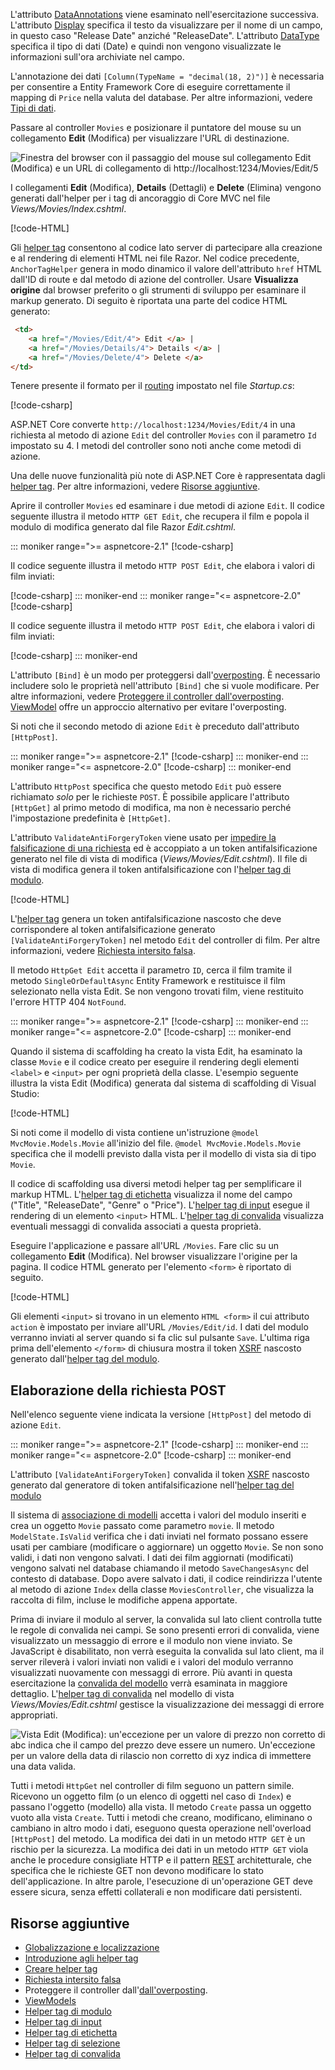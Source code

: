 
L'attributo [DataAnnotations](/aspnet/mvc/overview/older-versions/mvc-music-store/mvc-music-store-part-6) viene esaminato nell'esercitazione successiva. L'attributo [Display](/dotnet/api/microsoft.aspnetcore.mvc.modelbinding.metadata.displaymetadata) specifica il testo da visualizzare per il nome di un campo, in questo caso "Release Date" anziché "ReleaseDate". L'attributo [DataType](/dotnet/api/microsoft.aspnetcore.mvc.dataannotations.internal.datatypeattributeadapter) specifica il tipo di dati (Date) e quindi non vengono visualizzate le informazioni sull'ora archiviate nel campo.

L'annotazione dei dati `[Column(TypeName = "decimal(18, 2)")]` è necessaria per consentire a Entity Framework Core di eseguire correttamente il mapping di `Price` nella valuta del database. Per altre informazioni, vedere [Tipi di dati](/ef/core/modeling/relational/data-types).

Passare al controller `Movies` e posizionare il puntatore del mouse su un collegamento **Edit** (Modifica) per visualizzare l'URL di destinazione.

![Finestra del browser con il passaggio del mouse sul collegamento Edit (Modifica) e un URL di collegamento di http://localhost:1234/Movies/Edit/5](~/tutorials/first-mvc-app/controller-methods-views/_static/edit7.png)

I collegamenti **Edit** (Modifica), **Details** (Dettagli) e **Delete** (Elimina) vengono generati dall'helper per i tag di ancoraggio di Core MVC nel file *Views/Movies/Index.cshtml*.

[!code-HTML[](~/tutorials/first-mvc-app/start-mvc/sample/MvcMovie/Views/Movies/IndexOriginal.cshtml?highlight=1-3&range=46-50)]

Gli [helper tag](xref:mvc/views/tag-helpers/intro) consentono al codice lato server di partecipare alla creazione e al rendering di elementi HTML nei file Razor. Nel codice precedente, `AnchorTagHelper` genera in modo dinamico il valore dell'attributo `href` HTML dall'ID di route e dal metodo di azione del controller. Usare **Visualizza origine** dal browser preferito o gli strumenti di sviluppo per esaminare il markup generato. Di seguito è riportata una parte del codice HTML generato:

```html
 <td>
    <a href="/Movies/Edit/4"> Edit </a> |
    <a href="/Movies/Details/4"> Details </a> |
    <a href="/Movies/Delete/4"> Delete </a>
</td>
```

Tenere presente il formato per il [routing](xref:mvc/controllers/routing) impostato nel file *Startup.cs*:

[!code-csharp[](~/tutorials/first-mvc-app/start-mvc/sample/MvcMovie/Startup.cs?name=snippet_1&highlight=5)]

ASP.NET Core converte `http://localhost:1234/Movies/Edit/4` in una richiesta al metodo di azione `Edit` del controller `Movies` con il parametro `Id` impostato su 4. I metodi del controller sono noti anche come metodi di azione.

Una delle nuove funzionalità più note di ASP.NET Core è rappresentata dagli [helper tag](xref:mvc/views/tag-helpers/intro). Per altre informazioni, vedere [Risorse aggiuntive](#additional-resources).

Aprire il controller `Movies` ed esaminare i due metodi di azione `Edit`. Il codice seguente illustra il metodo `HTTP GET Edit`, che recupera il film e popola il modulo di modifica generato dal file Razor *Edit.cshtml*.

::: moniker range=">= aspnetcore-2.1"
[!code-csharp[](~/tutorials/first-mvc-app/start-mvc/sample/MvcMovie21/Controllers/MC1.cs?name=snippet_edit1)]

Il codice seguente illustra il metodo `HTTP POST Edit`, che elabora i valori di film inviati:

[!code-csharp[](~/tutorials/first-mvc-app/start-mvc/sample/MvcMovie/Controllers/MC1.cs?name=snippet_edit2)]
::: moniker-end
::: moniker range="<= aspnetcore-2.0"
[!code-csharp[](~/tutorials/first-mvc-app/start-mvc/sample/MvcMovie/Controllers/MC1.cs?name=snippet_edit1)]

Il codice seguente illustra il metodo `HTTP POST Edit`, che elabora i valori di film inviati:

[!code-csharp[](~/tutorials/first-mvc-app/start-mvc/sample/MvcMovie/Controllers/MC1.cs?name=snippet_edit2)]
::: moniker-end

L'attributo `[Bind]` è un modo per proteggersi dall'[overposting](/aspnet/mvc/overview/getting-started/getting-started-with-ef-using-mvc/implementing-basic-crud-functionality-with-the-entity-framework-in-asp-net-mvc-application#overpost). È necessario includere solo le proprietà nell'attributo `[Bind]` che si vuole modificare. Per altre informazioni, vedere [Proteggere il controller dall'overposting](/aspnet/mvc/overview/getting-started/getting-started-with-ef-using-mvc/implementing-basic-crud-functionality-with-the-entity-framework-in-asp-net-mvc-application). [ViewModel](http://rachelappel.com/use-viewmodels-to-manage-data-amp-organize-code-in-asp-net-mvc-applications/) offre un approccio alternativo per evitare l'overposting.

Si noti che il secondo metodo di azione `Edit` è preceduto dall'attributo `[HttpPost]`.

::: moniker range=">= aspnetcore-2.1"
[!code-csharp[](~/tutorials/first-mvc-app/start-mvc/sample/MvcMovie21/Controllers/MC1.cs?name=snippet_edit2&highlight=1)]
::: moniker-end
::: moniker range="<= aspnetcore-2.0"
[!code-csharp[](~/tutorials/first-mvc-app/start-mvc/sample/MvcMovie/Controllers/MC1.cs?name=snippet_edit2&highlight=4)]
::: moniker-end

L'attributo `HttpPost` specifica che questo metodo `Edit` può essere richiamato *solo* per le richieste `POST`. È possibile applicare l'attributo `[HttpGet]` al primo metodo di modifica, ma non è necessario perché l'impostazione predefinita è `[HttpGet]`.

L'attributo `ValidateAntiForgeryToken` viene usato per [impedire la falsificazione di una richiesta](xref:security/anti-request-forgery) ed è accoppiato a un token antifalsificazione generato nel file di vista di modifica (*Views/Movies/Edit.cshtml*). Il file di vista di modifica genera il token antifalsificazione con l'[helper tag di modulo](xref:mvc/views/working-with-forms).

[!code-HTML[](~/tutorials/first-mvc-app/start-mvc/sample/MvcMovie/Views/Movies/Edit.cshtml?range=9)]

L'[helper tag](xref:mvc/views/working-with-forms) genera un token antifalsificazione nascosto che deve corrispondere al token antifalsificazione generato `[ValidateAntiForgeryToken]` nel metodo `Edit` del controller di film. Per altre informazioni, vedere [Richiesta intersito falsa](xref:security/anti-request-forgery).

Il metodo `HttpGet Edit` accetta il parametro `ID`, cerca il film tramite il metodo `SingleOrDefaultAsync` Entity Framework e restituisce il film selezionato nella vista Edit. Se non vengono trovati film, viene restituito l'errore HTTP 404 `NotFound`.

::: moniker range=">= aspnetcore-2.1"
[!code-csharp[](~/tutorials/first-mvc-app/start-mvc/sample/MvcMovie21/Controllers/MC1.cs?name=snippet_edit1)]
::: moniker-end
::: moniker range="<= aspnetcore-2.0"
[!code-csharp[](~/tutorials/first-mvc-app/start-mvc/sample/MvcMovie/Controllers/MC1.cs?name=snippet_edit1)]
::: moniker-end

Quando il sistema di scaffolding ha creato la vista Edit, ha esaminato la classe `Movie` e il codice creato per eseguire il rendering degli elementi `<label>` e `<input>` per ogni proprietà della classe. L'esempio seguente illustra la vista Edit (Modifica) generata dal sistema di scaffolding di Visual Studio:

[!code-HTML[](~/tutorials/first-mvc-app/start-mvc/sample/MvcMovie/Views/Movies/EditCopy.cshtml?highlight=1)]

Si noti come il modello di vista contiene un'istruzione `@model MvcMovie.Models.Movie` all'inizio del file. `@model MvcMovie.Models.Movie` specifica che il modelli previsto dalla vista per il modello di vista sia di tipo `Movie`.

Il codice di scaffolding usa diversi metodi helper tag per semplificare il markup HTML. L'[helper tag di etichetta](xref:mvc/views/working-with-forms) visualizza il nome del campo ("Title", "ReleaseDate", "Genre" o "Price"). L'[helper tag di input](xref:mvc/views/working-with-forms) esegue il rendering di un elemento `<input>` HTML. L'[helper tag di convalida](xref:mvc/views/working-with-forms) visualizza eventuali messaggi di convalida associati a questa proprietà.

Eseguire l'applicazione e passare all'URL `/Movies`. Fare clic su un collegamento **Edit** (Modifica). Nel browser visualizzare l'origine per la pagina. Il codice HTML generato per l'elemento `<form>` è riportato di seguito.

[!code-HTML[](~/tutorials/first-mvc-app/start-mvc/sample/MvcMovie/Views/Shared/edit_view_source.html?highlight=1,6,10,17,24,28)]

Gli elementi `<input>` si trovano in un elemento `HTML <form>` il cui attributo `action` è impostato per inviare all'URL `/Movies/Edit/id`. I dati del modulo verranno inviati al server quando si fa clic sul pulsante `Save`. L'ultima riga prima dell'elemento `</form>` di chiusura mostra il token [XSRF](xref:security/anti-request-forgery) nascosto generato dall'[helper tag del modulo](xref:mvc/views/working-with-forms).

## <a name="processing-the-post-request"></a>Elaborazione della richiesta POST

Nell'elenco seguente viene indicata la versione `[HttpPost]` del metodo di azione `Edit`.

::: moniker range=">= aspnetcore-2.1"
[!code-csharp[](~/tutorials/first-mvc-app/start-mvc/sample/MvcMovie21/Controllers/MC1.cs?name=snippet_edit2)]
::: moniker-end
::: moniker range="<= aspnetcore-2.0"
[!code-csharp[](~/tutorials/first-mvc-app/start-mvc/sample/MvcMovie/Controllers/MC1.cs?name=snippet_edit2)]
::: moniker-end

L'attributo `[ValidateAntiForgeryToken]` convalida il token [XSRF](xref:security/anti-request-forgery) nascosto generato dal generatore di token antifalsificazione nell'[helper tag del modulo](xref:mvc/views/working-with-forms)

Il sistema di [associazione di modelli](xref:mvc/models/model-binding) accetta i valori del modulo inseriti e crea un oggetto `Movie` passato come parametro `movie`. Il metodo `ModelState.IsValid` verifica che i dati inviati nel formato possano essere usati per cambiare (modificare o aggiornare) un oggetto `Movie`. Se non sono validi, i dati non vengono salvati. I dati dei film aggiornati (modificati) vengono salvati nel database chiamando il metodo `SaveChangesAsync` del contesto di database. Dopo avere salvato i dati, il codice reindirizza l'utente al metodo di azione `Index` della classe `MoviesController`, che visualizza la raccolta di film, incluse le modifiche appena apportate.

Prima di inviare il modulo al server, la convalida sul lato client controlla tutte le regole di convalida nei campi. Se sono presenti errori di convalida, viene visualizzato un messaggio di errore e il modulo non viene inviato. Se JavaScript è disabilitato, non verrà eseguita la convalida sul lato client, ma il server rileverà i valori inviati non validi e i valori del modulo verranno visualizzati nuovamente con messaggi di errore. Più avanti in questa esercitazione la [convalida del modello](xref:mvc/models/validation) verrà esaminata in maggiore dettaglio. L'[helper tag di convalida](xref:mvc/views/working-with-forms) nel modello di vista *Views/Movies/Edit.cshtml* gestisce la visualizzazione dei messaggi di errore appropriati.

![Vista Edit (Modifica): un'eccezione per un valore di prezzo non corretto di abc indica che il campo del prezzo deve essere un numero. Un'eccezione per un valore della data di rilascio non corretto di xyz indica di immettere una data valida.](~/tutorials/first-mvc-app/controller-methods-views/_static/val.png)

Tutti i metodi `HttpGet` nel controller di film seguono un pattern simile. Ricevono un oggetto film (o un elenco di oggetti nel caso di `Index`) e passano l'oggetto (modello) alla vista. Il metodo `Create` passa un oggetto vuoto alla vista `Create`. Tutti i metodi che creano, modificano, eliminano o cambiano in altro modo i dati, eseguono questa operazione nell'overload `[HttpPost]` del metodo. La modifica dei dati in un metodo `HTTP GET` è un rischio per la sicurezza. La modifica dei dati in un metodo `HTTP GET` viola anche le procedure consigliate HTTP e il pattern [REST](http://rest.elkstein.org/) architetturale, che specifica che le richieste GET non devono modificare lo stato dell'applicazione. In altre parole, l'esecuzione di un'operazione GET deve essere sicura, senza effetti collaterali e non modificare dati persistenti.

## <a name="additional-resources"></a>Risorse aggiuntive

* [Globalizzazione e localizzazione](xref:fundamentals/localization)
* [Introduzione agli helper tag](xref:mvc/views/tag-helpers/intro)
* [Creare helper tag](xref:mvc/views/tag-helpers/authoring)
* [Richiesta intersito falsa](xref:security/anti-request-forgery)
* Proteggere il controller dall'[dall'overposting](/aspnet/mvc/overview/getting-started/getting-started-with-ef-using-mvc/implementing-basic-crud-functionality-with-the-entity-framework-in-asp-net-mvc-application).
* [ViewModels](http://rachelappel.com/use-viewmodels-to-manage-data-amp-organize-code-in-asp-net-mvc-applications/)
* [Helper tag di modulo](xref:mvc/views/working-with-forms)
* [Helper tag di input](xref:mvc/views/working-with-forms)
* [Helper tag di etichetta](xref:mvc/views/working-with-forms)
* [Helper tag di selezione](xref:mvc/views/working-with-forms)
* [Helper tag di convalida](xref:mvc/views/working-with-forms)
